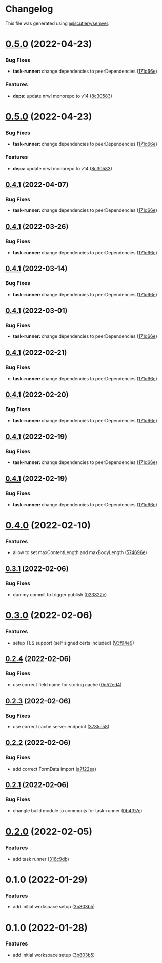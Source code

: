 # Changelog

This file was generated using [@jscutlery/semver](https://github.com/jscutlery/semver).

# [0.5.0](https://github.com/nxmn/nxmn/compare/task-runner-0.4.0...task-runner-0.5.0) (2022-04-23)


### Bug Fixes

* **task-runner:** change dependencies to peerDependencies ([171d66e](https://github.com/nxmn/nxmn/commit/171d66e56ebea22c2d3e8d480533445b5bfa2563))


### Features

* **deps:** update nrwl monorepo to v14 ([8c30583](https://github.com/nxmn/nxmn/commit/8c305837ecf94d056c6ae461e8f371d02d9d7c7d))



# [0.5.0](https://github.com/nxmn/nxmn/compare/task-runner-0.4.0...task-runner-0.5.0) (2022-04-23)


### Bug Fixes

* **task-runner:** change dependencies to peerDependencies ([171d66e](https://github.com/nxmn/nxmn/commit/171d66e56ebea22c2d3e8d480533445b5bfa2563))


### Features

* **deps:** update nrwl monorepo to v14 ([8c30583](https://github.com/nxmn/nxmn/commit/8c305837ecf94d056c6ae461e8f371d02d9d7c7d))



## [0.4.1](https://github.com/nxmn/nxmn/compare/task-runner-0.4.0...task-runner-0.4.1) (2022-04-07)


### Bug Fixes

* **task-runner:** change dependencies to peerDependencies ([171d66e](https://github.com/nxmn/nxmn/commit/171d66e56ebea22c2d3e8d480533445b5bfa2563))



## [0.4.1](https://github.com/nxmn/nxmn/compare/task-runner-0.4.0...task-runner-0.4.1) (2022-03-26)


### Bug Fixes

* **task-runner:** change dependencies to peerDependencies ([171d66e](https://github.com/nxmn/nxmn/commit/171d66e56ebea22c2d3e8d480533445b5bfa2563))



## [0.4.1](https://github.com/nxmn/nxmn/compare/task-runner-0.4.0...task-runner-0.4.1) (2022-03-14)


### Bug Fixes

* **task-runner:** change dependencies to peerDependencies ([171d66e](https://github.com/nxmn/nxmn/commit/171d66e56ebea22c2d3e8d480533445b5bfa2563))



## [0.4.1](https://github.com/nxmn/nxmn/compare/task-runner-0.4.0...task-runner-0.4.1) (2022-03-01)


### Bug Fixes

* **task-runner:** change dependencies to peerDependencies ([171d66e](https://github.com/nxmn/nxmn/commit/171d66e56ebea22c2d3e8d480533445b5bfa2563))



## [0.4.1](https://github.com/nxmn/nxmn/compare/task-runner-0.4.0...task-runner-0.4.1) (2022-02-21)


### Bug Fixes

* **task-runner:** change dependencies to peerDependencies ([171d66e](https://github.com/nxmn/nxmn/commit/171d66e56ebea22c2d3e8d480533445b5bfa2563))



## [0.4.1](https://github.com/nxmn/nxmn/compare/task-runner-0.4.0...task-runner-0.4.1) (2022-02-20)


### Bug Fixes

* **task-runner:** change dependencies to peerDependencies ([171d66e](https://github.com/nxmn/nxmn/commit/171d66e56ebea22c2d3e8d480533445b5bfa2563))



## [0.4.1](https://github.com/nxmn/nxmn/compare/task-runner-0.4.0...task-runner-0.4.1) (2022-02-19)


### Bug Fixes

* **task-runner:** change dependencies to peerDependencies ([171d66e](https://github.com/nxmn/nxmn/commit/171d66e56ebea22c2d3e8d480533445b5bfa2563))



## [0.4.1](https://github.com/nxmn/nxmn/compare/task-runner-0.4.0...task-runner-0.4.1) (2022-02-19)


### Bug Fixes

* **task-runner:** change dependencies to peerDependencies ([171d66e](https://github.com/nxmn/nxmn/commit/171d66e56ebea22c2d3e8d480533445b5bfa2563))



# [0.4.0](https://github.com/nxmn/nxmn/compare/task-runner-0.3.1...task-runner-0.4.0) (2022-02-10)


### Features

* allow to set maxContentLength and maxBodyLength ([574696e](https://github.com/nxmn/nxmn/commit/574696ec002963cfb2b6e26569522bfaccb5d305))



## [0.3.1](https://github.com/nxmn/nxmn/compare/task-runner-0.3.0...task-runner-0.3.1) (2022-02-06)

### Bug Fixes

- dummy commit to trigger publish ([023822e](https://github.com/nxmn/nxmn/commit/023822e61e763d71493521f9603d97a96aca3f88))

# [0.3.0](https://github.com/nxmn/nxmn/compare/task-runner-0.2.4...task-runner-0.3.0) (2022-02-06)

### Features

- setup TLS support (self signed certs included) ([93f94e9](https://github.com/nxmn/nxmn/commit/93f94e9bbb68d5b3cb28e155d30588f28be51d91))

## [0.2.4](https://github.com/nxmn/nxmn/compare/task-runner-0.2.3...task-runner-0.2.4) (2022-02-06)

### Bug Fixes

- use correct field name for storing cache ([0d52ed4](https://github.com/nxmn/nxmn/commit/0d52ed4d7aca99be4aa2c31c94253e75436e0e6a))

## [0.2.3](https://github.com/nxmn/nxmn/compare/task-runner-0.2.2...task-runner-0.2.3) (2022-02-06)

### Bug Fixes

- use correct cache server endpoint ([3785c58](https://github.com/nxmn/nxmn/commit/3785c58f9ce2fb3602778a8fbdf272041d318bd2))

## [0.2.2](https://github.com/nxmn/nxmn/compare/task-runner-0.2.1...task-runner-0.2.2) (2022-02-06)

### Bug Fixes

- add correct FormData import ([a7f22ea](https://github.com/nxmn/nxmn/commit/a7f22ea19bc41a87a86a93f6f793f1b3cd2f9d46))

## [0.2.1](https://github.com/nxmn/nxmn/compare/task-runner-0.2.0...task-runner-0.2.1) (2022-02-06)

### Bug Fixes

- changle build module to commonjs for task-runner ([0b4f97e](https://github.com/nxmn/nxmn/commit/0b4f97e1e6ff6be7393080722e24bfe1dbb6c21f))

# [0.2.0](https://github.com/nxmn/nxmn/compare/task-runner-0.1.0...task-runner-0.2.0) (2022-02-05)

### Features

- add task runner ([316c9db](https://github.com/nxmn/nxmn/commit/316c9db61d323d267c104469a37371e3d07582db))

# 0.1.0 (2022-01-29)

### Features

- add initial workspace setup ([3b803b5](https://github.com/nxmn/nxmn/commit/3b803b5506abd5da5236fc1546b93f0ff9899bc1))

# 0.1.0 (2022-01-28)

### Features

- add initial workspace setup ([3b803b5](https://github.com/nxmn/nxmn/commit/3b803b5506abd5da5236fc1546b93f0ff9899bc1))
